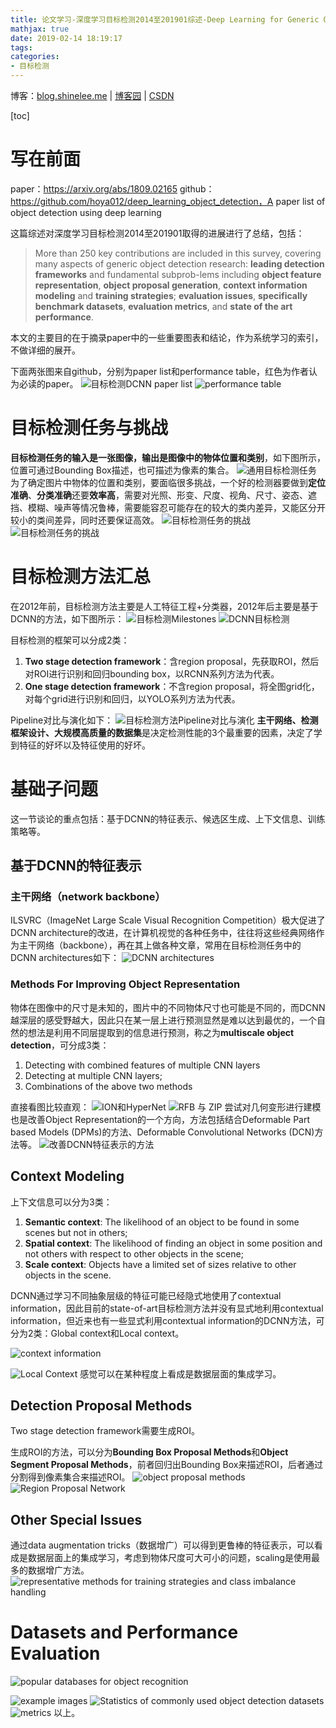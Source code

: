 ```yaml
---
title: 论文学习-深度学习目标检测2014至201901综述-Deep Learning for Generic Object Detection A Survey
mathjax: true
date: 2019-02-14 18:19:17
tags:
categories:
- 目标检测
---
```


博客：[blog.shinelee.me](https://blog.shinelee.me/) | [博客园](https://www.cnblogs.com/shine-lee/) | [CSDN](https://blog.csdn.net/blogshinelee)

[toc]
# 写在前面

paper：https://arxiv.org/abs/1809.02165
github：https://github.com/hoya012/deep_learning_object_detection，A paper list of object detection using deep learning

这篇综述对深度学习目标检测2014至201901取得的进展进行了总结，包括：

> More than 250 key contributions are included in this survey, covering many aspects of generic object detection research: **leading detection frameworks** and fundamental subprob-lems including **object feature representation**, **object proposal generation**, **context information modeling** and **training strategies**; **evaluation issues**, **specifically benchmark datasets**, **evaluation metrics**, and **state of the art performance**.

本文的主要目的在于摘录paper中的一些重要图表和结论，作为系统学习的索引，不做详细的展开。

下面两张图来自github，分别为paper list和performance table，红色为作者认为必读的paper。
![目标检测DCNN paper list](https://s2.ax1x.com/2019/02/13/k0rACF.png)
![performance table](https://s2.ax1x.com/2019/02/14/kBHdW4.png)

# 目标检测任务与挑战

**目标检测任务的输入是一张图像，输出是图像中的物体位置和类别**，如下图所示，位置可通过Bounding Box描述，也可描述为像素的集合。
![通用目标检测任务](https://s2.ax1x.com/2019/02/13/k0w3Ox.png)
为了确定图片中物体的位置和类别，要面临很多挑战，一个好的检测器要做到**定位准确**、**分类准确**还要**效率高**，需要对光照、形变、尺度、视角、尺寸、姿态、遮挡、模糊、噪声等情况鲁棒，需要能容忍可能存在的较大的类内差异，又能区分开较小的类间差异，同时还要保证高效。
![目标检测任务的挑战](https://s2.ax1x.com/2019/02/13/k0rWV0.png)
![目标检测任务的挑战](https://s2.ax1x.com/2019/02/13/k0sEIf.png)

# 目标检测方法汇总

在2012年前，目标检测方法主要是人工特征工程+分类器，2012年后主要是基于DCNN的方法，如下图所示：
![目标检测Milestones](https://s2.ax1x.com/2019/02/13/k0Dk6A.png)
![DCNN目标检测](https://s2.ax1x.com/2019/02/13/k0DahF.png)

目标检测的框架可以分成2类：

 1. **Two stage detection framework**：含region proposal，先获取ROI，然后对ROI进行识别和回归bounding box，以RCNN系列方法为代表。
 2. **One stage detection framework**：不含region proposal，将全图grid化，对每个grid进行识别和回归，以YOLO系列方法为代表。

Pipeline对比与演化如下：
![目标检测方法Pipeline对比与演化](https://s2.ax1x.com/2019/02/13/k0WF1K.jpg)
**主干网络、检测框架设计、大规模高质量的数据集**是决定检测性能的3个最重要的因素，决定了学到特征的好坏以及特征使用的好坏。

# 基础子问题
这一节谈论的重点包括：基于DCNN的特征表示、候选区生成、上下文信息、训练策略等。

## 基于DCNN的特征表示
### 主干网络（network backbone）
ILSVRC（ImageNet Large Scale Visual Recognition Competition）极大促进了DCNN architecture的改进，在计算机视觉的各种任务中，往往将这些经典网络作为主干网络（backbone），再在其上做各种文章，常用在目标检测任务中的DCNN architectures如下：
![DCNN architectures](https://s2.ax1x.com/2019/02/13/k0fnrF.png)
### Methods For Improving Object Representation
物体在图像中的尺寸是未知的，图片中的不同物体尺寸也可能是不同的，而DCNN越深层的感受野越大，因此只在某一层上进行预测显然是难以达到最优的，一个自然的想法是利用不同层提取到的信息进行预测，称之为**multiscale object detection**，可分成3类：

1. Detecting with combined features of multiple CNN layers
2. Detecting at multiple CNN layers; 
3. Combinations of the above two methods

直接看图比较直观：
![ION和HyperNet](https://s2.ax1x.com/2019/02/14/kBo0SA.png)
![RFB 与 ZIP](https://s2.ax1x.com/2019/02/14/kB3OuF.jpg)
尝试对几何变形进行建模也是改善Object Representation的一个方向，方法包括结合Deformable Part based Models (DPMs)的方法、Deformable Convolutional Networks (DCN)方法等。
![改善DCNN特征表示的方法](https://s2.ax1x.com/2019/02/14/kB8eUA.jpg)
## Context Modeling 
上下文信息可以分为3类：

 1. **Semantic context**: The likelihood of an object to be found in some scenes but not in others;
 2. **Spatial context**: The likelihood of finding an object in some position and not others with respect to other objects in the scene; 
 3. **Scale context**: Objects have a limited set of sizes relative to other objects in the scene. 

DCNN通过学习不同抽象层级的特征可能已经隐式地使用了contextual information，因此目前的state-of-art目标检测方法并没有显式地利用contextual information，但近来也有一些显式利用contextual information的DCNN方法，可分为2类：Global context和Local context。

![context information](https://s2.ax1x.com/2019/02/14/kBc7PP.png)

![Local Context](https://s2.ax1x.com/2019/02/14/kBcb28.png)
感觉可以在某种程度上看成是数据层面的集成学习。

## Detection Proposal Methods

Two stage detection framework需要生成ROI。

生成ROI的方法，可以分为**Bounding Box Proposal Methods**和**Object Segment Proposal Methods**，前者回归出Bounding Box来描述ROI，后者通过分割得到像素集合来描述ROI。
![object proposal methods](https://s2.ax1x.com/2019/02/14/kBgvQO.png)
![Region Proposal Network](https://s2.ax1x.com/2019/02/14/kB2peH.png)
## Other Special Issues 
通过data augmentation tricks（数据增广）可以得到更鲁棒的特征表示，可以看成是数据层面上的集成学习，考虑到物体尺度可大可小的问题，scaling是使用最多的数据增广方法。
![representative methods for training strategies and class imbalance handling](https://s2.ax1x.com/2019/02/14/kB56jP.png)
# Datasets and Performance Evaluation
![popular databases for object recognition](https://s2.ax1x.com/2019/02/14/kB5fAg.png)

![example images](https://s2.ax1x.com/2019/02/14/kB5XEF.png)
![Statistics of commonly used object detection datasets](https://s2.ax1x.com/2019/02/14/kB5zC9.png)
![metrics](https://s2.ax1x.com/2019/02/14/kBIpg1.png)
以上。